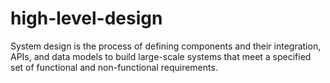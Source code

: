 # high-level-design
System design is the process of defining components and their integration, APIs, and data models to build large-scale systems that meet a specified set of functional and non-functional requirements.
